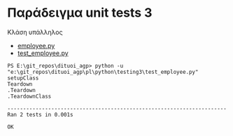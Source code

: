 # Παράδειγμα unit tests 3

Κλάση υπάλληλος

* [employee.py](./employee.py)
* [test_employee.py](./test_employee.py)

```
PS E:\git_repos\dituoi_agp> python -u "e:\git_repos\dituoi_agp\pl\python\testing3\test_employee.py"
setupClass
Teardown
.Teardown
.TeardownClass

----------------------------------------------------------------------
Ran 2 tests in 0.001s

OK
```